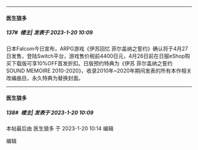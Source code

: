 

*****

####  医生狼多  
##### 137#         楼主| 发表于 2023-1-20 10:09

日本Falcom今日宣布，ARPG游戏《伊苏回忆 菲尔盖纳之誓约》确认将于4月27日发售，登陆Switch平台，游戏售价税前4400日元，4月26日前在日服eShop购买下载版可享10%OFF首发折扣。日版预约特典为《伊苏 菲尔盖纳之誓约 SOUND MEMOIRE 2010-2020》，收录2010年~2020年期间发表的所有本作相关改编曲目​​，永久特典为替换封面。

*****

####  医生狼多  
##### 138#         楼主| 发表于 2023-1-20 10:09

 本帖最后由 医生狼多 于 2023-1-20 10:14 编辑 

编辑

